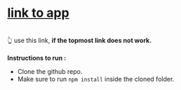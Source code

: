 # [link to app](https://filmodb.vercel.app/)
<br> 👆 use this link, <b>if the topmost link does not work.</b> <br> <br>
<b> Instructions to run : </b>
 * Clone the github repo. <br>
 * Make sure to run `npm install` inside the cloned folder.
